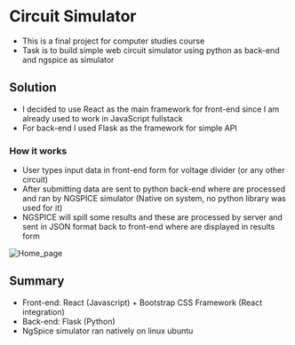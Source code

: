 # Circuit Simulator

- This is a final project for computer studies course
- Task is to build simple web circuit simulator using python as back-end and ngspice as simulator

## Solution

- I decided to use React as the main framework for front-end since I am already used to work in JavaScript fullstack
- For back-end I used Flask as the framework for simple API

### How it works

- User types input data in front-end form for voltage divider (or any other circuit)
- After submitting data are sent to python back-end where are processed and ran by NGSPICE simulator (Native on system, no python library was used for it)
- NGSPICE will spill some results and these are processed by server and sent in JSON format back to front-end where are displayed in results form

![Home_page]("./pictures/home_page.png")

## Summary

- Front-end: React (Javascript) + Bootstrap CSS Framework (React integration)
- Back-end: Flask (Python)
- NgSpice simulator ran natively on linux ubuntu
